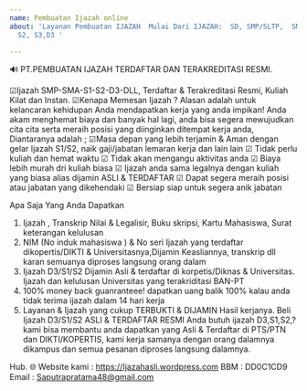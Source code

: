 ```yaml
---
name: Pembuatan Ijazah online
about: 'Layanan Pembuatan IJAZAH  Mulai Dari IJAZAH:  SD, SMP/SLTP,  SMK/SMA, S1,
  S2, S3,D3 '

---
```


🔊 PT.PEMBUATAN IJAZAH TERDAFTAR DAN TERAKREDITASI RESMI.

 ☑Ijazah SMP-SMA-S1-S2-D3-DLL, 
Terdaftar & Terakreditasi Resmi, Kuliah Kilat dan Instan.
 ☑Kenapa Memesan Ijazah ?
Alasan adalah untuk kelancaran kehidupan Anda mendapatkan kerja yang anda impikan!
 Anda akam menghemat biaya dan banyak hal lagi,
 anda bisa segera mewujudkan cita cita serta meraih posisi yang diinginkan ditempat kerja anda, 
Diantaranya adalah ; 
☑Masa depan yang lebih terjamin & Aman dengan gelar Ijazah S1/S2,
    naik gaji/jabatan lemaran kerja dan lain lain
☑ Tidak perlu kuliah dan hemat waktu
☑ Tidak akan mengangu aktivitas anda
☑ Biaya lebih murah dri kuliah biasa
☑ Ijazah anda sama legalnya dengan kuliah yang biasa alias dijamin ASLI & TERDAFTAR
☑ Dapat segera meraih posisi atau jabatan yang dikehendaki
☑ Bersiap siap untuk segera anik jabatan

Apa Saja Yang Anda Dapatkan
1. Ijazah , Transkrip Nilai & Legalisir, Buku skripsi,  Kartu Mahasiswa, 
    Surat keterangan kelulusan
2. NIM (No induk mahasiswa ) & No seri Ijazah yang terdaftar dikopertis/DIKTI
    & Universitasnya,Dijamin Keasliannya, transkrip dll karan semuanya 
    diproses langsung orang dalam
3. Ijazah D3/S1/S2 Dijamin Asli & terdaftar di korpetis/Diknas & Universitas.
    Ijazah dan kelulusan Universitas yang terakriditasi BAN-PT
4. 100% money back guanranteee! dapatkan uang balik 100% kalau anda tidak terima ijazah dalam 14 hari kerja
5. Layanan & Ijazah yang cukup TERBUKTI & DIJAMIN Hasil kerjanya.
Beli Ijazah D3/S1/S2 ASLI & TERDAFTAR RESMI
Anda butuh ijazah D3,S1,S2,? kami bisa membantu anda dapatkan yang Asli & Terdaftar di PTS/PTN dan
 DIKTI/KOPERTIS, kami kerja samanya dengan orang dalamnya dikampus dan semua pesanan diproses langsung dalamnya.

Hub.
🌐 Website kami :
   https://Ijazahasli.wordpress.com
   BBM : DD0C1CD9
   Email : Saputrapratama48@gmail.com
